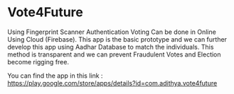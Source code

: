 # Vote4Future
Using Fingerprint Scanner Authentication Voting Can be done in Online Using Cloud (Firebase). This app is the basic prototype and we can further develop this app using Aadhar Database to match the individuals. This method is transparent and we can prevent Fraudulent Votes and Election become rigging free.

You can find the app in this link : https://play.google.com/store/apps/details?id=com.adithya.vote4future
